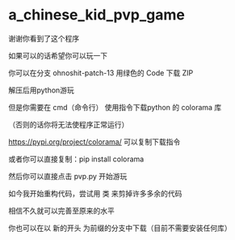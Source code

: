 # a_chinese_kid_pvp_game
谢谢你看到了这个程序

如果可以的话希望你可以玩一下

你可以在分支 ohnoshit-patch-13 用绿色的 Code 下载 ZIP

解压后用python游玩

但是你需要在 cmd（命令行） 使用指令下载python 的 colorama 库

（否则的话你将无法使程序正常运行）

https://pypi.org/project/colorama/ 可以复制下载指令

或者你可以直接复制：pip install colorama

然后你可以直接点击 pvp.py 开始游玩

如今我开始重构代码，尝试用 类 来剪掉许多多余的代码

相信不久就可以完善至原来的水平

你也可以在以 新的开头 为前缀的分支中下载（目前不需要安装任何库）
